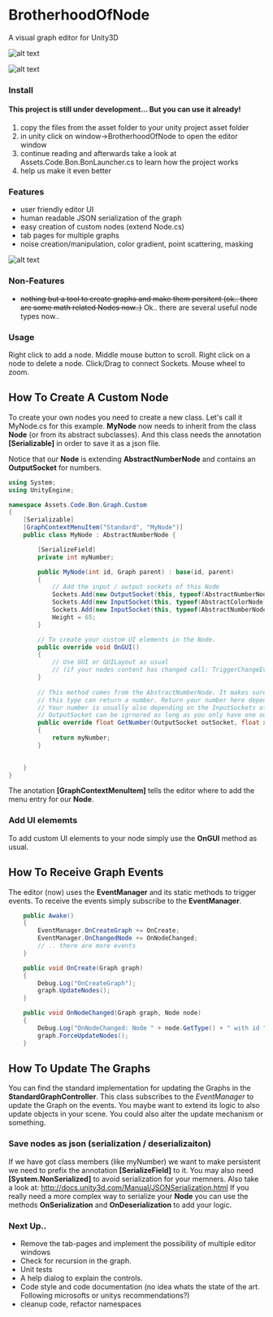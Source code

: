 # BrotherhoodOfNode
A visual graph editor for Unity3D

![alt text](https://github.com/aphex-/BrotherhoodOfNode/blob/master/preview.png "math Nodes preview")

![alt text](https://github.com/aphex-/BrotherhoodOfNode/blob/master/noise_preview.png "noise Nodes preview")

### Install

#### This project is still under development... But you can use it already!

1. copy the files from the asset folder to your unity project asset folder
2. in unity click on window->BrotherhoodOfNode to open the editor window
3. continue reading and afterwards take a look at Assets.Code.Bon.BonLauncher.cs to learn how the project works
4. help us make it even better

### Features
* user friendly editor UI
* human readable JSON serialization of the graph
* easy creation of custom nodes (extend Node.cs)
* tab pages for multiple graphs
* noise creation/manipulation, color gradient, point scattering, masking

![alt text](https://github.com/aphex-/BrotherhoodOfNode/blob/master/feature_preview.gif "feature preview")

### Non-Features
* ~~nothing but a tool to create graphs and make them persitent (ok.. there are some math related Nodes now..)~~
Ok.. there are several useful node types now.. 


### Usage
Right click to add a node. Middle mouse button to scroll. Right click on a node to delete a node. Click/Drag to connect Sockets. Mouse wheel to zoom.



## How To Create A Custom Node
To create your own nodes you need to create a new class. Let's call it MyNode.cs
for this example. **MyNode** now needs to inherit from the class **Node** (or from its abstract subclasses). And this 
class needs the annotation **[Serializable]** in order to save it as a json file.

Notice that our **Node** is extending **AbstractNumberNode** and contains an **OutputSocket** for numbers.

```cs
using System;
using UnityEngine;

namespace Assets.Code.Bon.Graph.Custom
{
	[Serializable]
	[GraphContextMenuItem("Standard", "MyNode")]
	public class MyNode : AbstractNumberNode {

		[SerializeField]
		private int myNumber;

		public MyNode(int id, Graph parent) : base(id, parent)
		{
			// Add the input / output sockets of this Node
			Sockets.Add(new OutputSocket(this, typeof(AbstractNumberNode));
			Sockets.Add(new InputSocket(this, typeof(AbstractColorNode));
			Sockets.Add(new InputSocket(this, typeof(AbstractNumberNode));
			Height = 65;
		}

		// To create your custom UI elements in the Node.
		public override void OnGUI()
		{
			// Use GUI or GUILayout as usual
			// (if your nodes content has changed call: TriggerChangeEvent())
		}
		
		// This method comes from the AbstractNumberNode. It makes sure that all classes of
		// this type can return a number. Return your number here depending on the parameters.
		// Your number is usually also depending on the InputSockets of this Node. The assigned
		// OutputSocket can be igrnored as long as you only have one output.
		public override float GetNumber(OutputSocket outSocket, float x, float y, float z, float seed)
		{
			return myNumber;
		}
	

	}
}
```
The anotation **[GraphContextMenuItem]** tells the editor where to add the menu entry for our **Node**.


### Add UI elememts
To add custom UI elements to your node simply use the **OnGUI** method as usual.

## How To Receive Graph Events
The editor (now) uses the **EventManager** and its static methods to trigger events.
To receive the events simply subscribe to the **EventManager**. 
```cs
	public Awake()
	{
		EventManager.OnCreateGraph += OnCreate;
		EventManager.OnChangedNode += OnNodeChanged;
		// .. there are more events
	}

	public void OnCreate(Graph graph)
	{
		Debug.Log("OnCreateGraph");
		graph.UpdateNodes();
	}

	public void OnNodeChanged(Graph graph, Node node)
	{
		Debug.Log("OnNodeChanged: Node " + node.GetType() + " with id " + node.Id);
		graph.ForceUpdateNodes();
	}
```

## How To Update The Graphs
You can find the standard implementation for updating the Graphs in the **StandardGraphController**. This class subscribes to the *EventManager* to update the Graph on the events. You maybe want to extend its logic to also update objects in your scene. You could also alter the update mechanism or something.

### Save nodes as json (serialization / deserializaiton)
If we have got class members (like myNumber) we want to make persistent
we need to prefix the annotation **[SerializeField]**
to it. You may also need **[System.NonSerialized]** to avoid serialization for your memners.
Also take a look at: http://docs.unity3d.com/Manual/JSONSerialization.html
If you really need a more complex way to serialize your **Node** you can use
the methods **OnSerialization** and **OnDeserialization** to add your logic.


### Next Up..
* Remove the tab-pages and implement the possibility of multiple editor windows
* Check for recursion in the graph.
* Unit tests
* A help dialog to explain the controls.
* Code style and code documentation (no idea whats the state of the art. Following microsofts or unitys recommendations?)
* cleanup code, refactor namespaces

